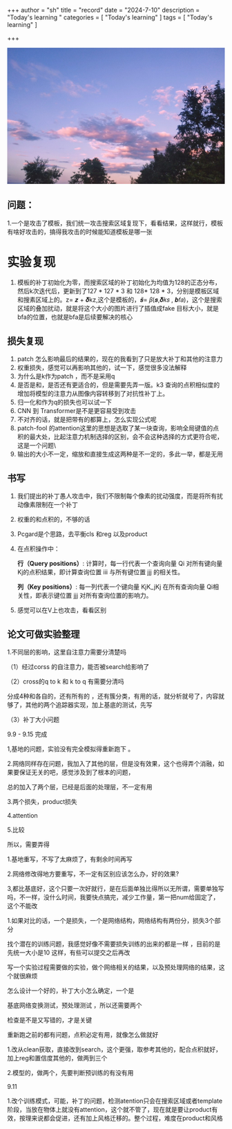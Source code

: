 +++
author = "sh"
title = "record"
date = "2024-7-10"
description = "Today's learning "
categories = [
    "Today's learning"
]
tags = [
    "Today's learning"
]

+++

![](2.jpg)

## 问题：

1.一个是攻击了模板，我们统一攻击搜索区域复现下，看看结果，这样就行，模板有啥好攻击的，搞得我攻击的时候能知道模板是哪一张





# 实验复现

1. 模板的补丁初始化为零，而搜索区域的补丁初始化为均值为128的正态分布，然后k次迭代后，更新到了127 * 127 * 3 和 128* 128 * 3，分别是模板区域和搜素区域上的。z= 𝒛 + 𝜹kz,这个是模板的，𝒔̃= 𝛽(𝒔,𝜹𝑘𝑠 , 𝒃𝑓𝑎)，这个是搜索区域的叠加扰动，就是将这个大小的图片进行了插值成fake 目标大小，就是bfa的位置，也就是bfa是后续要解决的核心



## 损失复现

1. patch 怎么影响最后的结果的，现在的我看到了只是放大补丁和其他的注意力
2. 权重损失，感觉可以再影响其他的，试一下，感觉很多没法解释
3. 为什么是k作为patch ，而不是采用q
4. 是否是和，是否还有更适合的，但是需要先弄一版。k3 查询的点积相似度的增加将模型的注意力从图像内容转移到了对抗性补丁上。
5. 归一化和作为q的损失也可以试一下
6. CNN 到 Transformer是不是更容易受到攻击
7. 不对齐的话，就是把带有的都算上，怎么实现公式呢
8. patch-fool 的attention这里的思想是选取了某一块查询，影响全局键值的点积的最大处，比起注意力机制选择的区别，会不会这种选择的方式更符合呢，这是一个问题\
9. 输出的大小不一定，缩放和直接生成这两种是不一定的，多此一举，都是无用

## 书写

1. 我们提出的补丁愚人攻击中，我们不限制每个像素的扰动强度，而是将所有扰动像素限制在一个补丁

2. 权重的和点积的，不够的话

3. Pcgard是个思路，去平衡cls 和reg 以及product

4. 在点积操作中：

   **行（Query positions）**: 计算时，每一行代表一个查询向量 Qi 对所有键向量 Kj的点积结果，即计算查询位置 iii 与所有键位置 jjj 的相关性。

   **列（Key positions）**: 每一列代表一个键向量 KjK_jKj 在所有查询向量 Qi相关性，即表示键位置 jjj 对所有查询位置的影响力。

5. 感觉可以在V上也攻击，看看区别

## 论文可做实验整理

1.不同层的影响，这里自注意力需要分清楚吗

（1）经过corss 的自注意力，能否被search给影响了

（2）cross的q to k 和 k to q 有需要分清吗

分成4种和各自的，还有所有的 ，还有簇分类，有用的话，就分析就号了，内容就够了，其他的两个追踪器实现，加上基底的测试，先写

（3）补丁大小问题



9.9 - 9.15  完成

1,基地的问题，实验没有完全模拟得重新跑下 。

2.网络同样存在问题，我加入了其他的层，但是没有效果，这个也得弄个消融，如果要保证无关的吧，感觉涉及到了根本的问题，

总的加入了两个层，已经是后面的处理层，不一定有用

3.两个损失，product损失

4.attention 

5.比较

所以，需要弄得

1.基地重写，不写了太麻烦了，有剩余时间再写

2.网络修改得地方要重写，不一定有区别应该怎么办，好的效果?

3,都比基底好，这个只要一次好就行，是在后面单独比得所以无所谓，需要单独写吗，不一样，没什么时间，我要快点搞完，减少工作量，第一把num给固定了，这个不能改



1.如果对比的话，一个是损失，一个是网络结构，网络结构有两份分，损失3个部分

找个潜在的训练问题，我感觉好像不需要损失训练的出来的都是一样 ，目前的是先统一大小是10 这样，有些可以提交之后再改



写一个实验过程需要做的实验，做个网络相关的结果，以及预处理网络的结果，这个就很麻烦

怎么设计一个好的，补丁大小怎么确定，一个是

基底网络变换测试，预处理测试 ，所以还需要两个

检查是不是又写错的，才是关键





重新跑之前的都有问题，点积必定有用，就像怎么做就好



1.改从clean获取，直接改到search，这个更强，取参考其他的，配合点积就好，加上reg和置信度其他的，做两到三个

2.模型的，做两个，先要判断预训练的有没有用



9.11

1.改个训练模式，可能，补丁的问题，检测atention只会在搜索区域或者template阶段，当放在物体上就没有attention，这个就不管了，现在就是要让product有效，按理来说都会促进，还有加上风格迁移的。整个过程，难度在product和风格
